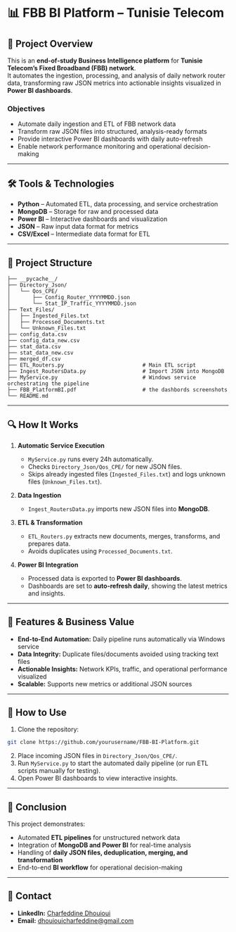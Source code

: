 # 📊 FBB BI Platform – Tunisie Telecom

## 📃 Project Overview

This is an **end-of-study Business Intelligence platform** for **Tunisie Telecom’s Fixed Broadband (FBB) network**.\
It automates the ingestion, processing, and analysis of daily network router data, transforming raw JSON metrics into actionable insights visualized in **Power BI dashboards**.

### Objectives

- Automate daily ingestion and ETL of FBB network data
- Transform raw JSON files into structured, analysis-ready formats
- Provide interactive Power BI dashboards with daily auto-refresh
- Enable network performance monitoring and operational decision-making

---

## 🛠 Tools & Technologies

- **Python** – Automated ETL, data processing, and service orchestration
- **MongoDB** – Storage for raw and processed data
- **Power BI** – Interactive dashboards and visualization
- **JSON** – Raw input data format for metrics
- **CSV/Excel** – Intermediate data format for ETL

---

## 📂 Project Structure

```
├── __pycache__/                          
├── Directory_Json/
│   └── Qos_CPE/
│       ├── Config_Router_YYYYMMDD.json
│       └── Stat_IP_Traffic_YYYYMMDD.json
├── Text_Files/
│   ├── Ingested_Files.txt
│   ├── Processed_Documents.txt
│   └── Unknown_Files.txt
├── config_data.csv
├── config_data_new.csv
├── stat_data.csv
├── stat_data_new.csv
├── merged_df.csv
├── ETL_Routers.py                         # Main ETL script
├── Ingest_RoutersData.py                  # Import JSON into MongoDB
├── MyService.py                           # Windows service orchestrating the pipeline
├── FBB_PlatformBI.pdf                     # the dashbords screenshots
└── README.md
```

---

## 🔍 How It Works

1. **Automatic Service Execution**

   - `MyService.py` runs every 24h automatically.
   - Checks `Directory_Json/Qos_CPE/` for new JSON files.
   - Skips already ingested files (`Ingested_Files.txt`) and logs unknown files (`Unknown_Files.txt`).

2. **Data Ingestion**

   - `Ingest_RoutersData.py` imports new JSON files into **MongoDB**.

3. **ETL & Transformation**

   - `ETL_Routers.py` extracts new documents, merges, transforms, and prepares data.
   - Avoids duplicates using `Processed_Documents.txt`.

4. **Power BI Integration**

   - Processed data is exported to **Power BI dashboards**.
   - Dashboards are set to **auto-refresh daily**, showing the latest metrics and insights.

---

## 💎 Features & Business Value

- **End-to-End Automation:** Daily pipeline runs automatically via Windows service
- **Data Integrity:** Duplicate files/documents avoided using tracking text files
- **Actionable Insights:** Network KPIs, traffic, and operational performance visualized
- **Scalable:** Supports new metrics or additional JSON sources

---

## 📏 How to Use

1. Clone the repository:

```bash
git clone https://github.com/yourusername/FBB-BI-Platform.git
```

2. Place incoming JSON files in `Directory_Json/Qos_CPE/`.
3. Run `MyService.py` to start the automated daily pipeline (or run ETL scripts manually for testing).
4. Open Power BI dashboards to view interactive insights.

---

## 🌟 Conclusion

This project demonstrates:

- Automated **ETL pipelines** for unstructured network data
- Integration of **MongoDB and Power BI** for real-time analysis
- Handling of **daily JSON files, deduplication, merging, and transformation**
- End-to-end **BI workflow** for operational decision-making

---

## 📣 Contact

- **LinkedIn:** [Charfeddine Dhouioui](https://www.linkedin.com/in/charfeddine-dhouioui-987ab7318)
- **Email:** [dhouiouicharfeddine@gmail.com](mailto\:dhouiouicharfeddine@gmail.com)

